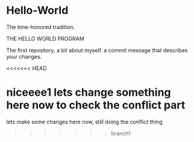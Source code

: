 # Hello-World

The time-honored tradition.

THE HELLO WORLD PROGRAM

The first repository, a bit about myself.
a commit message that describes your changes.

<<<<<<< HEAD

niceeee1
lets change something here now to check the conflict part
=======
lets make some changes here now, still doing the conflict thing
>>>>>>> branch1
